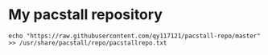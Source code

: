 # My pacstall repository

    echo "https://raw.githubusercontent.com/qy117121/pacstall-repo/master" >> /usr/share/pacstall/repo/pacstallrepo.txt

